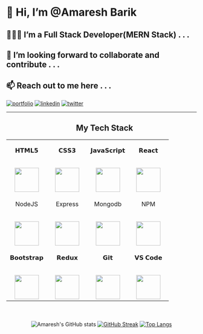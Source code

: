 # 👋 Hi, I’m @Amaresh Barik
## 🧑🏽‍💻 I’m a Full Stack Developer(MERN Stack) . . .
## 🤝 I’m looking forward to collaborate and contribute . . .
## 📫 Reach out to me here . . . 
[![portfolio](https://img.shields.io/badge/my_portfolio-000?style=for-the-badge&logo=ko-fi&logoColor=white)](https://amareshbarik.netlify.app/)
[![linkedin](https://img.shields.io/badge/linkedin-0A66C2?style=for-the-badge&logo=linkedin&logoColor=white)](https://www.linkedin.com/in/amareshbarik/)
[![twitter](https://img.shields.io/badge/twitter-1DA1F2?style=for-the-badge&logo=twitter&logoColor=white)](https://twitter.com/amaresh_india_/)

<!-- 
LinkedIn: www.linkedin.com/in/amareshbarik, Twitter: https://twitter.com/AmareshIndia22, Quora: https://www.quora.com/profile/Amaresh-Barik-10, Medium: https://medium.com/@amaresh.acb... -->
 
</div>
<!---
amareshcoding/amareshcoding is a ✨ special ✨ repository because its `README.md` (this file) appears on your GitHub profile.
You can click the Preview link to take a look at your changes.
--->
<hr>
<h2 align="center" border="0" dir="auto"><a id="user-content-my-tech-stack" class="anchor" aria-hidden="true" href="#my-tech-stack"><svg class="octicon octicon-link" viewBox="0 0 16 16" version="1.1" width="16" height="16" aria-hidden="true"><path fill-rule="evenodd"></path></svg></a>My Tech Stack</h2>

<table align="center">
     <tbody>
     <tr >
     <td  align="center">
       <p ><span>𝗛𝗧𝗠𝗟𝟱</span><br><br></p>
      <img height="64px" src="https://camo.githubusercontent.com/0a6ef04b1c423027658e0a15df6296f8b93a76459be3adc5ce69df27eaed7575/68747470733a2f2f63646e2e737667706f726e2e636f6d2f6c6f676f732f68746d6c2d352e737667"  style="max-width: 100%;"></a>
     </td>
     <td width="25%" align="center">
     <p dir="auto"><span>𝗖𝗦𝗦𝟯</span><br><br></p>
     <img height="64px" src="https://camo.githubusercontent.com/367dd0be4d8a115eea884c2794dd1ab8751034782a4cf9f0d0c1155fd984a7d0/68747470733a2f2f63646e2e737667706f726e2e636f6d2f6c6f676f732f6373732d332e737667"  style="max-width: 100%;"></a>
     </td>
     <td width="25%" align="center">
     <p dir="auto"><span>𝗝𝗮𝘃𝗮𝗦𝗰𝗿𝗶𝗽𝘁</span><br><br></p>
     <img height="64px" src="https://camo.githubusercontent.com/0c6adf0b34772f192a1c98b80ca013f2d69e954738b20062a114d9bbd245aab5/68747470733a2f2f63646e2e737667706f726e2e636f6d2f6c6f676f732f6a6176617363726970742e737667"  style="max-width: 100%;"></a>
     </td>
     <td width="25%" align="center">
     <p dir="auto"><span>𝗥𝗲𝗮𝗰𝘁</span><br><br></p>
    <img height="64px" src="https://camo.githubusercontent.com/258e4f46e082ec3dcfa3c4a90970a3d69d992c78c977ba7e0dd47b100a66f6f2/68747470733a2f2f63646e2e737667706f726e2e636f6d2f6c6f676f732f72656163742e737667"  style="max-width: 100%;"></a>
     </td>
     </tr>
     <tr valign="top">
     <td width="25%" align="center">
     <p dir="auto"><span>NodeJS</span><br><br></p>
   <img height="64px" src="https://camo.githubusercontent.com/7c3ca10871ab6f7260f6e6b58e9e930fbdd5ffac3a09cc9d520c630a1fe41ec8/68747470733a2f2f63646e2e737667706f726e2e636f6d2f6c6f676f732f6e6f64656a732e737667"  style="max-width: 100%;"></a>
     </td>
     <td width="25%" align="center">
     <p dir="auto"><span>Express</span><br><br></p>
    <img height="64px" src="https://camo.githubusercontent.com/d31ee43326ff8fc1ceb7e92f619d28e3d005727d96056c9bafdebcac35295729/68747470733a2f2f63646e2e737667706f726e2e636f6d2f6c6f676f732f657870726573732e737667"  style="max-width: 100%;"></a>
     </td>
     <td width="25%" align="center">
     <p dir="auto"><span>Mongodb</span><br><br></p>
   <img height="64px" src="https://camo.githubusercontent.com/e128a7ebc1defedc5413a9c76cbbcdc489b0f89fb009e6a5d661bdbede30d3bd/68747470733a2f2f63646e2e737667706f726e2e636f6d2f6c6f676f732f6d6f6e676f64622e737667"  style="max-width: 100%;"></a>
     </td>
     <td width="25%" align="center">
     <p dir="auto"><span>NPM</span><br><br></p>
    <img height="64px" src="https://camo.githubusercontent.com/88203994ff6e6df8caeb1b0eb23097348b0f2a17d6799275c481a4bb1b082a40/68747470733a2f2f63646e2e737667706f726e2e636f6d2f6c6f676f732f6e706d2d69636f6e2e737667"  style="max-width: 100%;"></a>
     </td>
     </tr>
     <tr valign="top">
     <td width="25%" align="center">
     <p dir="auto"><span>𝗕𝗼𝗼𝘁𝘀𝘁𝗿𝗮𝗽</span><br><br></p>
    <img height="64px" src="https://camo.githubusercontent.com/114a0bc512f4a3a808900d175b031a6dc0776a85bc6b1c5eaee3021b13581ab1/68747470733a2f2f63646e2e737667706f726e2e636f6d2f6c6f676f732f626f6f7473747261702e737667" style="max-width: 100%;"></a>
     </td>
     <td width="25%" align="center">
     <p dir="auto"><span>𝗥𝗲𝗱𝘂𝘅</span><br><br></p>
    <img height="64px" src="https://camo.githubusercontent.com/321d4616110f60a3b946fc6c562e6b9d98a6c93d2bb0ef78fb2a85c5c6b6e009/68747470733a2f2f63646e2e737667706f726e2e636f6d2f6c6f676f732f72656475782e737667"  style="max-width: 100%;"></a>
     </td>
     <td width="25%" align="center">
     <p dir="auto"><span>𝗚𝗶𝘁</span><br><br></p>
    <img height="64px" src="https://camo.githubusercontent.com/d2821617ebb471dac3033a3e0b8e17c692f6ed59c0c9ad8acdfa7562a6ea6a81/68747470733a2f2f63646e2e737667706f726e2e636f6d2f6c6f676f732f6769742d69636f6e2e737667" style="max-width: 100%;"></a>
     </td>
     <td width="25%" align="center">
     <p dir="auto"><span>𝗩𝗦 𝗖𝗼𝗱𝗲</span><br><br></p>
    <img height="64px" src="https://camo.githubusercontent.com/d4dcf8fd2bf82734a52774ae132c387357221a5d144ef0356e52c66a2d9f41e9/68747470733a2f2f63646e2e737667706f726e2e636f6d2f6c6f676f732f76697375616c2d73747564696f2d636f64652e737667"  style="max-width: 100%;"></a>
     </td>
     </tr>
     </tbody>
     </table>





<!-- https://github-stats-alpha.vercel.app/api?username=amareshcoding -->
<!-- https://github-readme-stats-git-masterrstaa-rickstaa.vercel.app/api/top-langs/?username=nrishav007 -->
#
<p align="center"> 

<!-- <img width="48%" src="https://github-readme-stats.vercel.app/api?username=amareshcoding&show_icons=true&theme=dark&title_color=ff8000&text_color=ffffff&bg_color=6a6a6a&locale=en&hide_border=true" alt="amareshcoding" /> 
 
<img width="48%" src="https://github-readme-streak-stats.herokuapp.com/?user=amareshcoding&theme=highcontrast&hide_border=true" alt="amareshcoding" /> 
 
<img width="40%" src="https://github-readme-stats.vercel.app/api/top-langs?username=amareshcoding&show_icons=true&theme=dark&title_color=ff8000&text_color=ffffff&bg_color=6a6a6a&locale=en&layout=compact&hide_border=true" alt="#your-username" />  -->
 
 <div style='display:flex; flex-direction:column; justify-content:center; align-items:center;'>
  

 
 ![Amaresh's GitHub stats](https://github-readme-stats.vercel.app/api?username=amareshcoding&show_icons=true&theme=dark)
[![GitHub Streak](https://github-readme-streak-stats.herokuapp.com?user=amareshcoding&theme=dark&date_format=M%20j%5B%2C%20Y%5D)](https://git.io/streak-stats)
[![Top Langs](https://github-readme-stats.vercel.app/api/top-langs/?username=amareshcoding&layout=compact&theme=dark)](https://github.com/amareshcoding/github-readme-stats)
 </div>
</p>


<!-- ![GitHub Activity Graph](https://activity-graph.herokuapp.com/graph?username=amareshcoding&theme=dracula&hide_border=true) -->


<!-- [![Top Langs](https://github-readme-stats.vercel.app/api/top-langs/?username=amareshcoding&layout=compact)](https://github.com/amareshcoding/github-readme-stats) -->
<!-- <p dir="auto"><a href="https://github.com/amareshcoding/github-readme-activity-graph"><img src="https://activity-graph.herokuapp.com/graph?username=amareshcoding&amp" alt="Amaresh's github activity graph" data-canonical-src="https://activity-graph.herokuapp.com/graph?username=amareshcoding&amp;theme=react-dark" style="max-width: 100%;"></a></p> -->

<!-- <img src="https://raw.githubusercontent.com/Trilokia/Trilokia/379277808c61ef204768a61bbc5d25bc7798ccf1/bottom_header.svg"></img> -->

